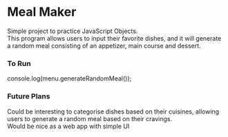 # Meal Maker
Simple project to practice JavaScript Objects. </br>
This program allows users to input their favorite dishes, and it will generate a random meal consisting of an appetizer, main course and dessert.


### To Run
console.log(menu.generateRandomMeal());

### Future Plans
Could be interesting to categorise dishes based on their cuisines, allowing users to generate a random meal based on their cravings. </br>
Would be nice as a web app with simple UI
